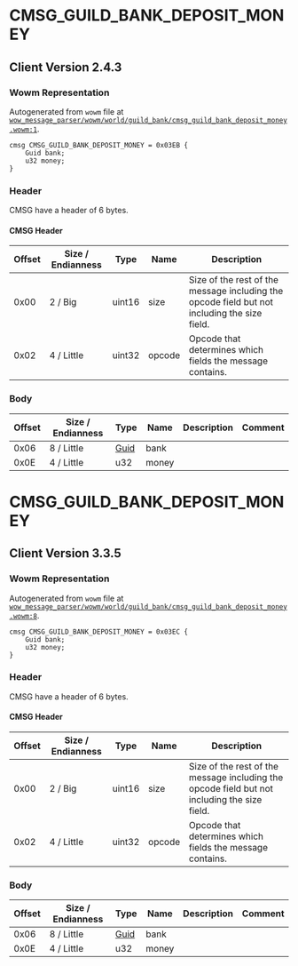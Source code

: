 # CMSG_GUILD_BANK_DEPOSIT_MONEY

## Client Version 2.4.3

### Wowm Representation

Autogenerated from `wowm` file at [`wow_message_parser/wowm/world/guild_bank/cmsg_guild_bank_deposit_money.wowm:1`](https://github.com/gtker/wow_messages/tree/main/wow_message_parser/wowm/world/guild_bank/cmsg_guild_bank_deposit_money.wowm#L1).
```rust,ignore
cmsg CMSG_GUILD_BANK_DEPOSIT_MONEY = 0x03EB {
    Guid bank;
    u32 money;
}
```
### Header

CMSG have a header of 6 bytes.

#### CMSG Header

| Offset | Size / Endianness | Type   | Name   | Description |
| ------ | ----------------- | ------ | ------ | ----------- |
| 0x00   | 2 / Big           | uint16 | size   | Size of the rest of the message including the opcode field but not including the size field.|
| 0x02   | 4 / Little        | uint32 | opcode | Opcode that determines which fields the message contains.|

### Body

| Offset | Size / Endianness | Type | Name | Description | Comment |
| ------ | ----------------- | ---- | ---- | ----------- | ------- |
| 0x06 | 8 / Little | [Guid](../spec/packed-guid.md) | bank |  |  |
| 0x0E | 4 / Little | u32 | money |  |  |

# CMSG_GUILD_BANK_DEPOSIT_MONEY

## Client Version 3.3.5

### Wowm Representation

Autogenerated from `wowm` file at [`wow_message_parser/wowm/world/guild_bank/cmsg_guild_bank_deposit_money.wowm:8`](https://github.com/gtker/wow_messages/tree/main/wow_message_parser/wowm/world/guild_bank/cmsg_guild_bank_deposit_money.wowm#L8).
```rust,ignore
cmsg CMSG_GUILD_BANK_DEPOSIT_MONEY = 0x03EC {
    Guid bank;
    u32 money;
}
```
### Header

CMSG have a header of 6 bytes.

#### CMSG Header

| Offset | Size / Endianness | Type   | Name   | Description |
| ------ | ----------------- | ------ | ------ | ----------- |
| 0x00   | 2 / Big           | uint16 | size   | Size of the rest of the message including the opcode field but not including the size field.|
| 0x02   | 4 / Little        | uint32 | opcode | Opcode that determines which fields the message contains.|

### Body

| Offset | Size / Endianness | Type | Name | Description | Comment |
| ------ | ----------------- | ---- | ---- | ----------- | ------- |
| 0x06 | 8 / Little | [Guid](../spec/packed-guid.md) | bank |  |  |
| 0x0E | 4 / Little | u32 | money |  |  |


